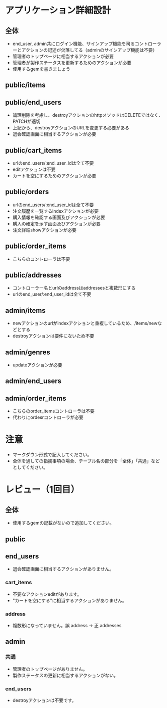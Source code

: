 # アプリケーション詳細設計
## 全体
- end_user, admin共にログイン機能、サインアップ機能を司るコントローラーとアクションの記述が欠落してる（adminのサインアップ機能は不要）
- 管理者のトップページに相当するアクションが必要
- 管理者が製作ステータスを更新するためのアクションが必要
- 使用するgemを書きましょう

## public/items

## public/end_users
- 論理削除を考慮し、destroyアクションのhttpメソッドはDELETEではなく、PATCHが適切
- 上記から、destroyアクションのURLを変更する必要がある
- 退会確認画面に相当するアクションが必要

## public/cart_items
- urlのend_users/:end_user_idは全て不要
- editアクションは不要
- カートを空にするためのアクションが必要

## public/orders
- urlのend_users/:end_user_idは全て不要
- 注文履歴を一覧するindexアクションが必要
- 購入情報を確認する画面及びアクションが必要
- 購入の確定を示す画面及びアクションが必要
- 注文詳細showアクションが必要

## public/order_items
- こちらのコントローラは不要

## public/addresses
- コントローラー名とurlのaddressはaddressesと複数形にする
- urlのend_user/:end_user_idは全て不要

## admin/items
- newアクションのurlがindexアクションと重複しているため、/items/newなどとする
- destroyアクションは要件にないため不要

## admin/genres
- updateアクションが必要

## admin/end_users

## admin/order_items
- こちらのorder_itemsコントローラは不要
- 代わりにordesrコントローラが必要

# 注意
* マークダウン形式で記入してください。
* 全体を通しての指摘事項の場合、テーブル名の部分を「全体」「共通」などとしてください。

# レビュー（1回目）
## 全体
- 使用するgemの記載がないので追加してください。

## public
## end_users
- 退会確認画面に相当するアクションがありません。

### cart_items
- 不要なアクションeditがあります。
- "カートを空にする"に相当するアクションがありません。

### address
- 複数形になっていません。誤 address → 正 addresses

## admin
### 共通
- 管理者のトップページがありません。
- 製作ステータスの更新に相当するアクションがない。

### end_users
- destroyアクションは不要です。
